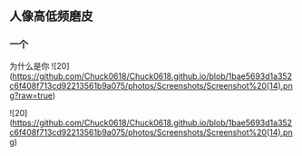 ## 人像高低频磨皮
### 一个
为什么是你
![20] 
(https://github.com/Chuck0618/Chuck0618.github.io/blob/1bae5693d1a352c6f408f713cd92213561b9a075/photos/Screenshots/Screenshot%20(14).png?raw=true)

![20] 
(https://github.com/Chuck0618/Chuck0618.github.io/blob/1bae5693d1a352c6f408f713cd92213561b9a075/photos/Screenshots/Screenshot%20(14).png)